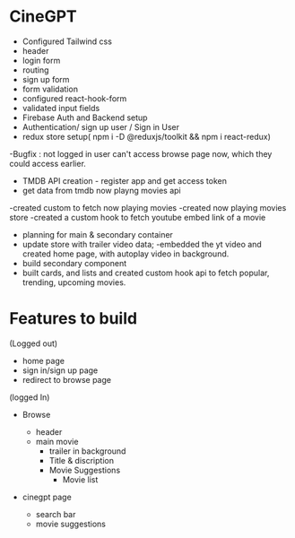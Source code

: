 # CineGPT

- Configured Tailwind css
- header
- login form
- routing
- sign up form
- form validation
- configured react-hook-form
- validated input fields
- Firebase Auth and Backend setup
- Authentication/ sign up user / Sign in User
- redux store setup( npm i -D @reduxjs/toolkit && npm i react-redux)

-Bugfix : not logged in user can't access browse page now, which they could access earlier.

- TMDB API creation - register app and get access token
- get data from tmdb now playng movies api
 
-created custom to fetch now playing movies
-created now playing movies store
-created a custom hook to fetch youtube embed link of a movie
- planning for main & secondary container
- update store with trailer video data;
-embedded the yt video and created home page, with autoplay video in background.
- build secondary component
- built cards, and lists and created custom hook api to fetch popular, trending, upcoming movies.


# Features to build
(Logged out)
- home page
- sign in/sign up page
- redirect to browse page

(logged In)
- Browse
    - header
    - main movie 
        - trailer in background
        - Title & discription
        - Movie Suggestions
            - Movie list 


- cinegpt page
    - search bar
    - movie suggestions
        